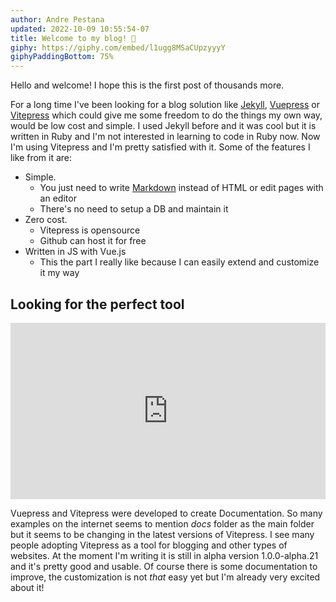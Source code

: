 ```yaml
---
author: Andre Pestana
updated: 2022-10-09 10:55:54-07
title: Welcome to my blog! 🎉
giphy: https://giphy.com/embed/l1ugg8MSaCUpzyyyY
giphyPaddingBottom: 75%
---
```


<!-- excerpt -->

Hello and welcome! I hope this is the first post of thousands more.

For a long time I've been looking for a blog solution like [Jekyll](https://jekyllrb.com/), [Vuepress](https://vuepress.vuejs.org/) or [Vitepress](https://vitepress.vuejs.org/) which could give me some freedom to do the things my own way, would be low cost and simple. I used Jekyll before and it was cool but it is written in Ruby and I'm not interested in learning to code in Ruby now. Now I'm using Vitepress and I'm pretty satisfied with it. Some of the features I like from it are:

<!-- excerpt -->

- Simple.
  - You just need to write [Markdown](https://en.wikipedia.org/wiki/Markdown) instead of HTML or edit pages with an editor
  - There's no need to setup a DB and maintain it
- Zero cost.
  - Vitepress is opensource
  - Github can host it for free
- Written in JS with Vue.js
  - This the part I really like because I can easily extend and customize it my way

## Looking for the perfect tool

<div style="width:100%;height:0;padding-bottom:56%;position:relative;"><iframe src="https://giphy.com/embed/3hQ0hZDo4QhR6" width="100%" height="100%" style="position:absolute" frameBorder="0" class="giphy-embed" allowFullScreen></iframe></div>

Vuepress and Vitepress were developed to create Documentation. So many examples on the internet seems to mention _docs_ folder as the main folder but it seems to be changing in the latest versions of Vitepress. I see many people adopting Vitepress as a tool for blogging and other types of websites. At the moment I'm writing it is still in alpha version 1.0.0-alpha.21 and it's pretty good and usable. Of course there is some documentation to improve, the customization is not _that_ easy yet but I'm already very excited about it!

<div id="disqus_thread"></div>
